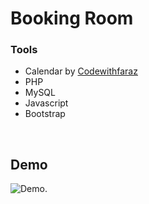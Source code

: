 # Booking Room 

### Tools

- Calendar by [Codewithfaraz](https://www.codewithfaraz.com/content/97/learn-how-to-build-a-dynamic-calendar-with-html-css-and-javascript#buttonContainer)
- PHP
- MySQL
- Javascript
- Bootstrap

&nbsp;

## Demo

![Demo.](https://github.com/alkausarhapis/bookRoom/blob/main/demo.gif)
